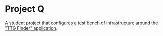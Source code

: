 # Project Q

A student project that configures a test bench of infrastructure around the ["TTG Finder" application](https://github.com/ATAS-Digital/TTGFinder).
